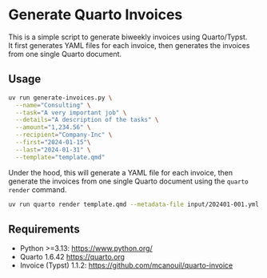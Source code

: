 # Generate Quarto Invoices

This is a simple script to generate biweekly invoices using Quarto/Typst.  
It first generates YAML files for each invoice, then generates the invoices from one single Quarto document.

## Usage

```bash
uv run generate-invoices.py \
  --name="Consulting" \
  --task="A very important job" \
  --details="A description of the tasks" \
  --amount="1,234.56" \
  --recipient="Company-Inc" \
  --first="2024-01-15"\
  --last="2024-01-31" \
  --template="template.qmd"
```

Under the hood, this will generate a YAML file for each invoice, then generate the invoices from one single Quarto document using the `quarto render` command.

```bash
uv run quarto render template.qmd --metadata-file input/202401-001.yml --output output/INVOICE-N202401-001-Company-Inc.pdf
```

## Requirements

- Python >=3.13: <https://www.python.org/>
- Quarto 1.6.42 <https://quarto.org>
- Invoice (Typst) 1.1.2: <https://github.com/mcanouil/quarto-invoice>
